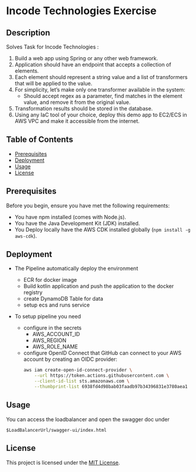 # Incode Technologies Exercise

## Description

Solves Task for Incode Technologies :

1. Build a web app using Spring or any other web framework.
2. Application should have an endpoint that accepts a collection of elements.
3. Each element should represent a string value and a list of transformers that will be applied to the value.
4. For simplicity, let’s make only one transformer available in the system:
    - Should accept regex as a parameter, find matches in the element value, and remove it from the original value.
5. Transformation results should be stored in the database.
6. Using any IaC tool of your choice, deploy this demo app to EC2/ECS in AWS VPC and make it accessible from the internet.

## Table of Contents

- [Prerequisites](#prerequisites)
- [Deployment](#deployment)
- [Usage](#usage)
- [License](#license)

## Prerequisites

Before you begin, ensure you have met the following requirements:

- You have npm installed (comes with Node.js).
- You have the Java Development Kit (JDK) installed.
- You Deploy locally have the AWS CDK installed globally (`npm install -g aws-cdk`).

## Deployment

- The Pipeline automatically deploy the environment
  - ECR for docker image
  - Build kotlin application and push the application to the docker registry
  - create DynamoDB Table for data
  - setup ecs and runs service

- To setup pipeline you need
  - configure in the secrets
    - AWS_ACCOUNT_ID
    - AWS_REGION
    - AWS_ROLE_NAME 
  - configure OpenID Connect that GitHub can connect to your AWS account by creating an OIDC provider:
    ```bash
    aws iam create-open-id-connect-provider \
        --url https://token.actions.githubusercontent.com \
        --client-id-list sts.amazonaws.com \
        --thumbprint-list 6938fd4d98bab03faadb97b34396831e3780aea1
    ```

## Usage

You can access the loadbalancer and open the swagger doc under
 ```
$LoadBalancerUrl/swagger-ui/index.html
 ```

## License

This project is licensed under the [MIT License](LICENSE).
